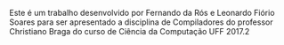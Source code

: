 Este é um trabalho desenvolvido por Fernando da Rós e Leonardo Fiório Soares para ser apresentado a disciplina de Compiladores do professor Christiano Braga do curso de Ciência da Computação UFF 2017.2

